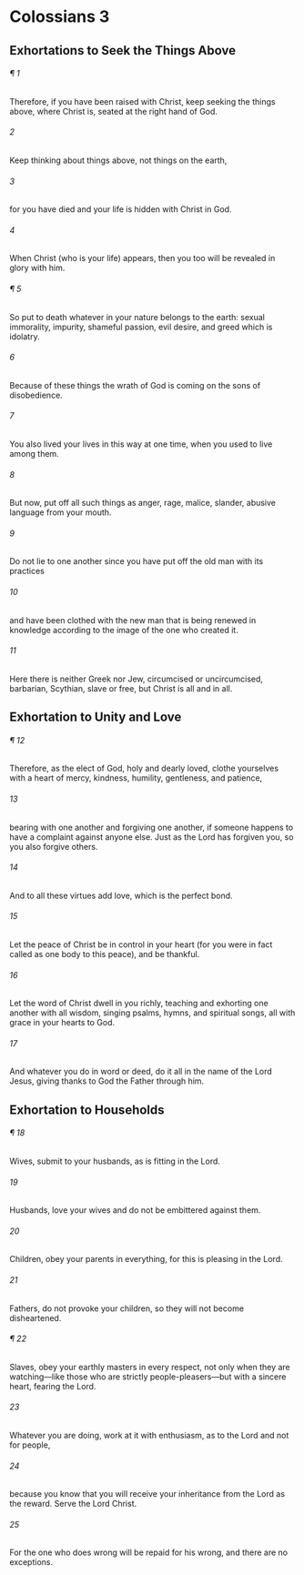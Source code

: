 # Colossians 3
## Exhortations to Seek the Things Above
###### ¶ 1
Therefore, if you have been raised with Christ, keep seeking the things above, where Christ is, seated at the right hand of God.
###### 2
Keep thinking about things above, not things on the earth,
###### 3
for you have died and your life is hidden with Christ in God.
###### 4
When Christ (who is your life) appears, then you too will be revealed in glory with him.
###### ¶ 5
So put to death whatever in your nature belongs to the earth: sexual immorality, impurity, shameful passion, evil desire, and greed which is idolatry.
###### 6
Because of these things the wrath of God is coming on the sons of disobedience.
###### 7
You also lived your lives in this way at one time, when you used to live among them.
###### 8
But now, put off all such things as anger, rage, malice, slander, abusive language from your mouth.
###### 9
Do not lie to one another since you have put off the old man with its practices
###### 10
and have been clothed with the new man that is being renewed in knowledge according to the image of the one who created it.
###### 11
Here there is neither Greek nor Jew, circumcised or uncircumcised, barbarian, Scythian, slave or free, but Christ is all and in all.
## Exhortation to Unity and Love
###### ¶ 12
Therefore, as the elect of God, holy and dearly loved, clothe yourselves with a heart of mercy, kindness, humility, gentleness, and patience,
###### 13
bearing with one another and forgiving one another, if someone happens to have a complaint against anyone else. Just as the Lord has forgiven you, so you also forgive others.
###### 14
And to all these virtues add love, which is the perfect bond.
###### 15
Let the peace of Christ be in control in your heart (for you were in fact called as one body to this peace), and be thankful.
###### 16
Let the word of Christ dwell in you richly, teaching and exhorting one another with all wisdom, singing psalms, hymns, and spiritual songs, all with grace in your hearts to God.
###### 17
And whatever you do in word or deed, do it all in the name of the Lord Jesus, giving thanks to God the Father through him.
## Exhortation to Households
###### ¶ 18
Wives, submit to your husbands, as is fitting in the Lord.
###### 19
Husbands, love your wives and do not be embittered against them.
###### 20
Children, obey your parents in everything, for this is pleasing in the Lord.
###### 21
Fathers, do not provoke your children, so they will not become disheartened.
###### ¶ 22
Slaves, obey your earthly masters in every respect, not only when they are watching—like those who are strictly people-pleasers—but with a sincere heart, fearing the Lord.
###### 23
Whatever you are doing, work at it with enthusiasm, as to the Lord and not for people,
###### 24
because you know that you will receive your inheritance from the Lord as the reward. Serve the Lord Christ.
###### 25
For the one who does wrong will be repaid for his wrong, and there are no exceptions.
